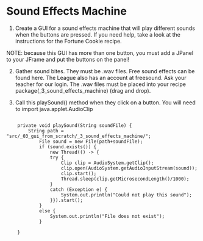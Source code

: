 

# Sound Effects Machine

1.  Create a GUI for a sound effects machine that will play different sounds when the buttons are pressed.
If you need help, take a look at the instructions for the Fortune Cookie recipe.

NOTE: because this GUI has more than one button, you must add a JPanel to your JFrame and put the buttons on the panel!

2. Gather sound bites. They must be .wav files. Free sound effects can be found here. The League also has an account at freesound. Ask your teacher for our login.
The .wav files must be placed into your recipe package(_3_sound_effects_machine) (drag and drop).

3. Call this playSound() method when they click on a button. You will need to import java.applet.AudioClip
```

	private void playSound(String soundFile) {
		String path = "src/_03_gui_from_scratch/_3_sound_effects_machine/";
			File sound = new File(path+soundFile);
			if (sound.exists()) {
				new Thread(() -> {
				try {
					Clip clip = AudioSystem.getClip();
					clip.open(AudioSystem.getAudioInputStream(sound));
					clip.start();
					Thread.sleep(clip.getMicrosecondLength()/1000);
				}
				catch (Exception e) {
					System.out.println("Could not play this sound");
				}}).start();
	 		}
			else {
				System.out.println("File does not exist");
			}
		
	}
```



